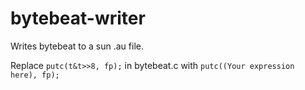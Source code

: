 # bytebeat-writer
Writes bytebeat to a sun .au file.

Replace ```putc(t&t>>8, fp);``` in bytebeat.c with ```putc((Your expression here), fp);```
